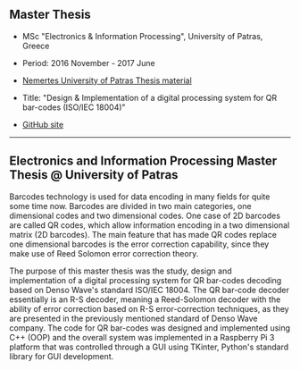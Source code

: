 <h2> Master Thesis </h2>

- MSc "Electronics & Information Processing", University of Patras, Greece

- Period: 2016 November - 2017 June

- [Nemertes University of Patras Thesis material](http://nemertes.lis.upatras.gr/jspui/handle/10889/10691)

- Title: "Design &amp; Implementation of a digital processing system for QR bar-codes (ISO/IEC 18004)"

- [GitHub site](https://dimkatsi91.github.io/Master-Thesis/)

-----------------------------------------------------------------------------------------------------------------------------
<h2>Electronics and Information Processing Master Thesis @ University of Patras</h2>

<p>
  Barcodes technology is used for data encoding in many fields for quite some time now. Barcodes are divided in two main categories, 
one dimensional codes and two dimensional codes. One case of 2D barcodes are called QR codes, which allow information encoding in 
a two dimensional matrix (2D barcodes). The main feature that has made QR codes replace one dimensional barcodes is the error
correction capability, since they make use of Reed Solomon error correction theory. 
  </p>
<p>
  The purpose of this master thesis was the study, design and implementation of a digital processing system for QR bar-codes
decoding based on Denso Wave's standard ISO/IEC 18004. The QR bar-code decoder essentially is an R-S decoder, meaning a 
Reed-Solomon decoder with the ability of error correction based on R-S error-correction techniques, as they are presented 
in the previously mentioned standard of Denso Wave company. The code for QR bar-codes was designed and implemented using C++ 
(OOP) and the overall system was implemented in a Raspberry Pi 3 platform that was controlled through a GUI using TKinter, 
Python's standard library for GUI development.
  </p>
